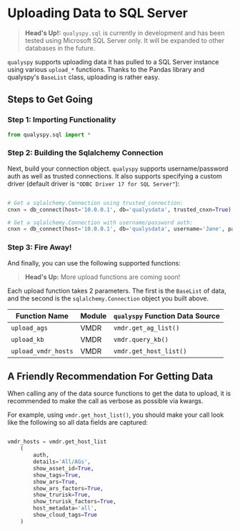 # Uploading Data to SQL Server

>**Head's Up!:** ```qualyspy.sql``` is currently in development and has been tested using Microsoft SQL Server only. It will be expanded to other databases in the future.

```qualyspy``` supports uploading data it has pulled to a SQL Server instance using various ```upload_*``` functions. Thanks to the Pandas library and qualyspy's ```BaseList``` class, uploading is rather easy.

## Steps to Get Going

### Step 1: Importing Functionality

```py
from qualyspy.sql import *
```

### Step 2: Building the Sqlalchemy Connection

Next, build your connection object. ```qualyspy``` supports username/password auth as well as trusted connections. It also supports specifying a custom driver (default driver is ```"ODBC Driver 17 for SQL Server"```):

```py

# Get a sqlalchemy.Connection using trusted_connection:
cnxn = db_connect(host='10.0.0.1', db='qualysdata', trusted_cnxn=True)

# Get a sqlalchemy.Connection with username/password auth:
cnxn = db_connect(host='10.0.0.1', db='qualysdata', username='Jane', password='SuperSecretPassword!')
```

### Step 3: Fire Away!

And finally, you can use the following supported functions:

>**Head's Up:** More upload functions are coming soon!

Each upload function takes 2 parameters. The first is the ```BaseList``` of data, and the second is the ```sqlalchemy.Connection``` object you built above.

| Function Name | Module  | ```qualyspy``` Function Data Source |
| -- | -- | -- |
| ```upload_ags``` | VMDR | ```vmdr.get_ag_list()```|
| ```upload_kb``` | VMDR | ```vmdr.query_kb()```|
| ```upload_vmdr_hosts``` | VMDR | ```vmdr.get_host_list()```|

## A Friendly Recommendation For Getting Data

When calling any of the data source functions to get the data to upload, it is recommended to make the call as verbose as possible via kwargs. 

For example, using ```vmdr.get_host_list()```, you should make your call look like the following so all data fields are captured:

```py

vmdr_hosts = vmdr.get_host_list
    (
        auth, 
        details='All/AGs', 
        show_asset_id=True, 
        show_tags=True, 
        show_ars=True, 
        show_ars_factors=True, 
        show_trurisk=True, 
        show_trurisk_factors=True, 
        host_metadata='all', 
        show_cloud_tags=True
    )
```